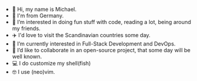 - 👋 Hi, my name is Michael.
- 📌 I'm from Germany.
- 👀 I’m interested in doing fun stuff with code, reading a lot, being around my friends.
- ✈️ I'd love to visit the Scandinavian countries some day.
- 🌱 I’m currently interested in Full-Stack Development and DevOps.
- 💞️ I’d like to collaborate in an open-source project, that some day will be well known.
- 💻 I do customize my shell(fish)
- 🤓 I use (neo)vim.

<!---
m-krebs/m-krebs is a ✨ special ✨ repository because its `README.md` (this file) appears on your GitHub profile.
You can click the Preview link to take a look at your changes.
--->
